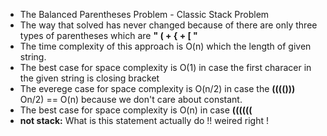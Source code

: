 * The Balanced Parentheses Problem - Classic Stack Problem
* The way that solved has never changed because of there are only three types of parentheses which are **" ( + { + [ "**
* The time complexity of this approach is O(n) which the length of given string.
* The best case for space complexity is O(1) in case the first characer in the given string is closing bracket
* The everege case for space complexity is O(n/2) in case the **(((()))** On/2) == O(n) because we don't care about constant.
* The best case for space complexity is O(n) in case **((((((**
* **not stack:** What is this statement actually do !! weired right !
